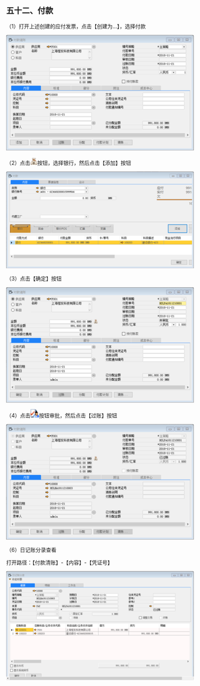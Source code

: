 ## 五十二、付款

（1）打开上述创建的应付发票，点击【创建为...】，选择付款

![1542785776(1)](BAP_QuickStart_Images/52.1.png)

（2）点击![img](BAP_QuickStart_Images/52.2.png)按钮，选择银行，然后点击【添加】按钮

![1542785820(1)](BAP_QuickStart_Images/52.3.png)

（3）点击【确定】按钮

![1542786008(1)](BAP_QuickStart_Images/52.4.png)

（4）点击![img](BAP_QuickStart_Images/52.5.png)按钮审批，然后点击【过账】按钮

![1542786155(1)](BAP_QuickStart_Images/52.6.png)

（6）日记账分录查看

  打开路径：【付款清账】-【内容】-【凭证号】

![1542870246(1)](BAP_QuickStart_Images/52.7.png)